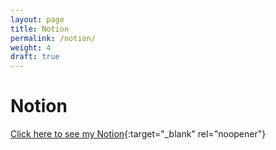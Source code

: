```yaml
---
layout: page
title: Notion
permalink: /notion/
weight: 4
draft: true
---
```


# Notion
[Click here to see my Notion](https://ysahbaz.notion.site/){:target="_blank" rel="noopener"}

